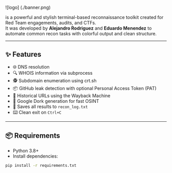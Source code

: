 
![logo] (./banner.png)

                       



is a powerful and stylish terminal-based reconnaissance toolkit created for Red Team engagements, audits, and CTFs.  
It was developed by **Alejandro Rodriguez** and **Eduardo Menendez** to automate common recon tasks with colorful output and clean structure.

---

## ✨ Features

- 🌐 DNS resolution
- 🔍 WHOIS information via subprocess
- 🕵️ Subdomain enumeration using crt.sh
- 📦 GitHub leak detection with optional Personal Access Token (PAT)
- 📜 Historical URLs using the Wayback Machine
- 🔎 Google Dork generation for fast OSINT
- 💾 Saves all results to `recon_log.txt`
- ⌨️ Clean exit on `Ctrl+C`

---

## 📦 Requirements

- Python 3.8+
- Install dependencies:

```bash
pip install -r requirements.txt
